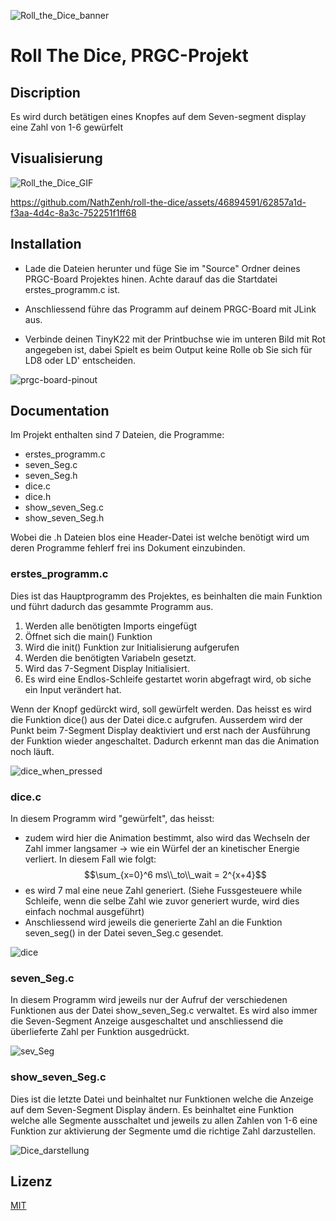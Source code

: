 ![Roll_the_Dice_banner](https://nathzenh.ch/prgc/Roll_The_Dice.png "🎲 Roll The Dice")

# Roll The Dice, PRGC-Projekt

## Discription
Es wird durch betätigen eines Knopfes auf dem Seven-segment display eine Zahl von 1-6 gewürfelt

## Visualisierung
![Roll_the_Dice_GIF](https://github.com/NathZenh/roll-the-dice/assets/46894591/07bb8a0e-74ce-453c-b156-b380280f5086)


https://github.com/NathZenh/roll-the-dice/assets/46894591/62857a1d-f3aa-4d4c-8a3c-752251f1ff68



## Installation
- Lade die Dateien herunter und füge Sie im "Source" Ordner deines PRGC-Board Projektes hinen. Achte darauf das die Startdatei erstes_programm.c ist.
- Anschliessend führe das Programm auf deinem PRGC-Board mit JLink aus.

- Verbinde deinen TinyK22 mit der Printbuchse wie im unteren Bild mit Rot angegeben ist, dabei Spielt es beim Output keine Rolle ob Sie sich für LD8 oder LD' entscheiden.

![prgc-board-pinout](https://github.com/NathZenh/roll-the-dice/assets/46894591/95fb5b1b-8001-4d05-b093-ee410b960084)

## Documentation
Im Projekt enthalten sind 7 Dateien, die Programme:
- erstes_programm.c
- seven_Seg.c
- seven_Seg.h
- dice.c
- dice.h
- show_seven_Seg.c
- show_seven_Seg.h

Wobei die .h Dateien blos eine Header-Datei ist welche benötigt wird um deren Programme fehlerf frei ins Dokument einzubinden.

### erstes_programm.c
Dies ist das Hauptprogramm des Projektes, es beinhalten die main Funktion und führt dadurch das gesammte Programm aus.
1. Werden alle benötigten Imports eingefügt
2. Öffnet sich die main() Funktion
3. Wird die init() Funktion zur Initialisierung aufgerufen
4. Werden die benötigten Variabeln gesetzt.
5. Wird das 7-Segment Display Initialisiert.
6. Es wird eine Endlos-Schleife gestartet worin abgefragt wird, ob siche ein Input verändert hat.

Wenn der Knopf gedürckt wird, soll gewürfelt werden. Das heisst es wird die Funktion dice() aus der Datei dice.c aufgrufen. Ausserdem wird der Punkt beim 7-Segment Display deaktiviert und erst nach der Ausführung der Funktion wieder angeschaltet. Dadurch erkennt man das die Animation noch läuft.

![dice_when_pressed](https://github.com/NathZenh/roll-the-dice/assets/46894591/7f531535-5481-4dab-9006-ae955371dc64)

### dice.c
In diesem Programm wird "gewürfelt", das heisst:
- zudem wird hier die Animation bestimmt, also wird das Wechseln der Zahl immer langsamer -> wie ein Würfel der an kinetischer Energie verliert. In diesem Fall wie folgt: $$\sum_{x=0}^6 ms\\_to\\_wait = 2^{x+4}$$
- es wird 7 mal eine neue Zahl generiert. (Siehe Fussgesteuere while Schleife, wenn die selbe Zahl wie zuvor generiert wurde, wird dies einfach nochmal ausgeführt)
- Anschliessend wird jeweils die generierte Zahl an die Funktion seven_seg() in der Datei seven_Seg.c gesendet.

![dice](https://github.com/NathZenh/roll-the-dice/assets/46894591/cba84e72-c9f1-4513-a23e-0fb098781d27)

### seven_Seg.c
In diesem Programm wird jeweils nur der Aufruf der verschiedenen Funktionen aus der Datei show_seven_Seg.c verwaltet. Es wird also immer die Seven-Segment Anzeige ausgeschaltet und anschliessend die überlieferte Zahl per Funktion ausgedrückt.

![sev_Seg](https://github.com/NathZenh/roll-the-dice/assets/46894591/1352df4f-28ee-4210-942e-a288cbba176a)

### show_seven_Seg.c
Dies ist die letzte Datei und beinhaltet nur Funktionen welche die Anzeige auf dem Seven-Segment Display ändern. Es beinhaltet eine Funktion welche alle Segmente ausschaltet und jeweils zu allen Zahlen von 1-6 eine Funktion zur aktivierung der Segmente umd die richtige Zahl darzustellen.

![Dice_darstellung](https://github.com/NathZenh/roll-the-dice/assets/46894591/88bb49f4-a025-420b-8c2e-1acceaa22670)

## Lizenz
[MIT](https://choosealicense.com/licenses/mit/)
